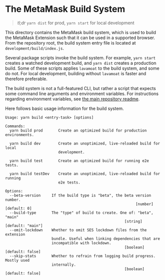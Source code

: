 # The MetaMask Build System

> _tl;dr_ `yarn dist` for prod, `yarn start` for local development

This directory contains the MetaMask build system, which is used to build the MetaMask Extension such that it can be used in a supported browser.
From the repository root, the build system entry file is located at `development/build/index.js`.

Several package scripts invoke the build system.
For example, `yarn start` creates a watched development build, and `yarn dist` creates a production build.
Some of these scripts applies `lavamoat` to the build system, and some do not.
For local development, building without `lavamoat` is faster and therefore preferable.

The build system is not a full-featured CLI, but rather a script that expects some command line arguments and environment variables.
For instructions regarding environment variables, see [the main repository readme](../../README.md#building-locally).

Here follows basic usage information for the build system.

```text
Usage: yarn build <entry-task> [options]

Commands:
  yarn build prod       Create an optimized build for production environments.

  yarn build dev        Create an unoptimized, live-reloaded build for local
                        development.

  yarn build test       Create an optimized build for running e2e tests.

  yarn build testDev    Create an unoptimized, live-reloaded build for running
                        e2e tests.

Options:
  --beta-version     If the build type is "beta", the beta version number.
                                                           [number] [default: 0]
  --build-type       The "type" of build to create. One of: "beta", "main"
                                                      [string] [default: "main"]
  --omit-lockdown    Whether to omit SES lockdown files from the extension
                     bundle. Useful when linking dependencies that are
                     incompatible with lockdown.
                                                      [boolean] [default: false]
  --skip-stats       Whether to refrain from logging build progress. Mostly used
                     internally.
                                                      [boolean] [default: false]
```
